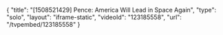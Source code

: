 {
    "title": "[1508521429] Pence: America Will Lead in Space Again",
    "type": "solo",
    "layout": "iframe-static",
    "videoId": "123185558",
    "url": "\/tvpembed\/123185558"
}